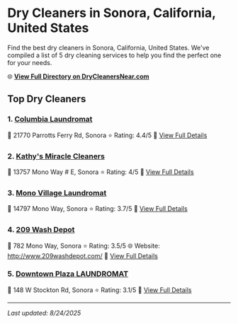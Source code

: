 # Dry Cleaners in Sonora, California, United States

Find the best dry cleaners in Sonora, California, United States. We've compiled a list of 5 dry cleaning services to help you find the perfect one for your needs.

🌐 **[View Full Directory on DryCleanersNear.com](https://drycleanersnear.com/city/US/California/Sonora)**

## Top Dry Cleaners

### 1. [Columbia Laundromat](https://drycleanersnear.com/dryCleaner/6863412251cb35adb56587d4/columbia-laundromat)
📍 21770 Parrotts Ferry Rd, Sonora
⭐ Rating: 4.4/5
🔗 [View Full Details](https://drycleanersnear.com/dryCleaner/6863412251cb35adb56587d4/columbia-laundromat)

### 2. [Kathy's Miracle Cleaners](https://drycleanersnear.com/dryCleaner/6863412251cb35adb56587b5/kathy-s-miracle-cleaners)
📍 13757 Mono Way # E, Sonora
⭐ Rating: 4/5
🔗 [View Full Details](https://drycleanersnear.com/dryCleaner/6863412251cb35adb56587b5/kathy-s-miracle-cleaners)

### 3. [Mono Village Laundromat](https://drycleanersnear.com/dryCleaner/6863412251cb35adb565873a/mono-village-laundromat)
📍 14797 Mono Way, Sonora
⭐ Rating: 3.7/5
🔗 [View Full Details](https://drycleanersnear.com/dryCleaner/6863412251cb35adb565873a/mono-village-laundromat)

### 4. [209 Wash Depot](https://drycleanersnear.com/dryCleaner/6863412251cb35adb56587f3/209-wash-depot)
📍 782 Mono Way, Sonora
⭐ Rating: 3.5/5
🌐 Website: http://www.209washdepot.com/
🔗 [View Full Details](https://drycleanersnear.com/dryCleaner/6863412251cb35adb56587f3/209-wash-depot)

### 5. [Downtown Plaza LAUNDROMAT](https://drycleanersnear.com/dryCleaner/6863412251cb35adb5658777/downtown-plaza-laundromat)
📍 148 W Stockton Rd, Sonora
⭐ Rating: 3.1/5
🔗 [View Full Details](https://drycleanersnear.com/dryCleaner/6863412251cb35adb5658777/downtown-plaza-laundromat)


---

*Last updated: 8/24/2025*
